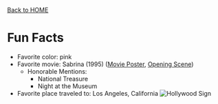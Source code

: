 [Back to HOME](https://github.com/camryngelliott/Midterm-Project-Spring-2023/blob/main/README.md)

# Fun Facts
 * Favorite color: pink
 * Favorite movie: Sabrina (1995) ([Movie Poster](https://github.com/camryngelliott/Sabrina-Poster/blob/main/README.md), [Opening Scene](https://github.com/camryngelliott/Midterm-Project-Spring-2023/blob/main/sabrina-opening-scene.md))
   * Honorable Mentions:
     * National Treasure
     * Night at the Museum
 * Favorite place traveled to: Los Angeles, California
![Hollywood Sign](https://upload.wikimedia.org/wikipedia/commons/2/2f/Hollywood_sign_%288485145044%29.jpg)
